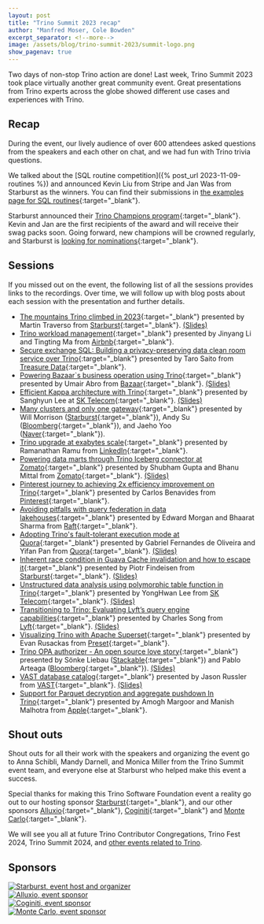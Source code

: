 ```yaml
---
layout: post
title: "Trino Summit 2023 recap"
author: "Manfred Moser, Cole Bowden"
excerpt_separator: <!--more-->
image: /assets/blog/trino-summit-2023/summit-logo.png
show_pagenav: true
---
```


Two days of non-stop Trino action are done! Last week, Trino Summit 2023
took place virtually another great community event. Great presentations from Trino
experts across the globe showed different use cases and experiences with Trino.

<!--more-->

## Recap

During the event, our lively audience of over 600 attendees asked questions from
the speakers and each other on chat, and we had fun with Trino trivia questions.

We talked about the [SQL routine competition]({% post_url 2023-11-09-routines
%}) and announced Kevin Liu from Stripe and Jan Was from Starburst as the
winners. You can find their submissions in [the examples page for SQL
routines]({{site.url}}/docs/current/routines/examples.html){:target="_blank"}.

Starburst announced their [Trino Champions
program](https://www.starburst.io/community/trino-champions/){:target="_blank"}.
Kevin and Jan are the first recipients of the award and will receive their swag
packs soon. Going forward, new champions will be crowned regularly, and
Starburst is [looking for
nominations](https://www.starburst.io/community/trino-champions/){:target="_blank"}.

## Sessions

If you missed out on the event, the following list of all the sessions provides
links to the recordings. Over time, we will follow up with blog posts about each
session with the presentation and further details.

* [The mountains Trino climbed in 2023](https://www.youtube.com/watch?v=pXdZqpwgdxA){:target="_blank"}
  presented by Martin Traverso from
  [Starburst](https://www.starburst.io){:target="_blank"}.
  [(Slides)]({{site.url}}/assets/blog/trino-summit-2023/mountains-trino-climbed.pdf)
* [Trino workload management](https://www.youtube.com/watch?v=qZejzyxT2fo){:target="_blank"}
  presented by Jinyang Li and Tingting Ma from
  [Airbnb](https://www.airbnb.ccom){:target="_blank"}.
* [Secure exchange SQL: Building a privacy-preserving data clean room service over Trino](https://www.youtube.com/watch?v=FaytoXxKXOQ){:target="_blank"}
  presented by Taro Saito from
  [Treasure Data](https://www.treasuredata.com/){:target="_blank"}.
* [Powering Bazaar`s business operation using Trino](https://www.youtube.com/watch?v=MYLepz-hIys){:target="_blank"}
  presented by Umair Abro from
  [Bazaar](https://www.youtube.com/watch?v=MYLepz-hIys){:target="_blank"}.
  [(Slides)]({{site.url}}/assets/blog/trino-summit-2023/powering-bazaar-business-operations.pdf)
* [Efficient Kappa architecture with Trino](https://www.youtube.com/watch?v=qUT-uaEE-Fk){:target="_blank"}
  presented by Sanghyun Lee at
  [SK Telecom](https://www.sktelecom.com){:target="_blank"}.
  [(Slides)]({{site.url}}/assets/blog/trino-summit-2023/efficient-kappa-architecture-sk-telecom.pdf)
* [Many clusters and only one gateway](https://www.youtube.com/watch?v=2qwBcKmQSn0){:target="_blank"}
  presented by Will Morrison ([Starburst](https://www.starburst.io/){:target="_blank"}),
  Andy Su ([Bloomberg](https://www.techatbloomberg.com/){:target="_blank"}), and
  Jaeho Yoo ([Naver](https://www.naver.com){:target="_blank"}).
* [Trino upgrade at exabytes scale](https://www.youtube.com/watch?v=dg16M6bFN2w){:target="_blank"}
  presented by Ramanathan Ramu from
  [LinkedIn](https://www.linkedin.com/){:target="_blank"}.
* [Powering data marts through Trino Iceberg connector at Zomato](https://www.youtube.com/watch?v=ooUGJ6BYt90){:target="_blank"}
  presented by Shubham Gupta and Bhanu Mittal from
  [Zomato](https://www.zomato.com/){:target="_blank"}.
  [(Slides)]({{site.url}}/assets/blog/trino-summit-2023/powering-data-marts-at-zomato.pdf)
* [Pinterest journey to achieving 2x efficiency improvement on Trino](https://www.youtube.com/watch?v=RC8K6pIvAtI){:target="_blank"}
  presented by Carlos Benavides from
  [Pinterest](https://www.pinterest.com/){:target="_blank"}.
* [Avoiding pitfalls with query federation in data lakehouses](https://www.youtube.com/watch?v=6KspMwCbOfI){:target="_blank"}
  presented by  Edward Morgan and
  Bhaarat Sharma from [Raft](https://teamraft.com/){:target="_blank"}.
* [Adopting Trino's fault-tolerant execution mode at Quora](https://www.youtube.com/watch?v=rmotnvBWXv4){:target="_blank"}
  presented by Gabriel Fernandes de Oliveira and Yifan Pan from
  [Quora](https://www.quora.com/){:target="_blank"}.
  [(Slides)]({{site.url}}/assets/blog/trino-summit-2023/fte-mode-at-quora.pdf)
* [Inherent race condition in Guava Cache invalidation and how to escape it](https://www.youtube.com/watch?v=fYCoI8kkdRQ){:target="_blank"}
  presented by Piotr Findeisen from
  [Starburst](https://www.starburst.io/){:target="_blank"}.
  [(Slides)]({{site.url}}/assets/blog/trino-summit-2023/inherent-race-in-cache-invalidation.pdf)
* [Unstructured data analysis using polymorphic table function in Trino](https://www.youtube.com/watch?v=LynEiteEtPk){:target="_blank"}
  presented by YongHwan Lee from
  [SK Telecom](https://www.sktelecom.com){:target="_blank"}.
  [(Slides)]({{site.url}}/assets/blog/trino-summit-2023/polymorphic-table-function-sk-telecom.pdf)
* [Transitioning to Trino: Evaluating Lyft’s query engine capabilities](https://www.youtube.com/watch?v=_wocf0NK6Kc){:target="_blank"}
  presented by Charles Song from
  [Lyft](https://www.lyft.com/){:target="_blank"}.
  [(Slides)]({{site.url}}/assets/blog/trino-summit-2023/transition-to-trino-at-lyft.pdf)
* [Visualizing Trino with Apache Superset](https://www.youtube.com/watch?v=idk0GMxs8vE){:target="_blank"}
  presented by Evan Rusackas from
  [Preset](https://preset.io/){:target="_blank"}.
* [Trino OPA authorizer - An open source love story](https://www.youtube.com/watch?v=fbqqapQbAv0){:target="_blank"}
  presented by Sönke Liebau ([Stackable](https://stackable.tech/){:target="_blank"})
  and Pablo Arteaga ([Bloomberg](https://www.techatbloomberg.com/){:target="_blank"}).
  [(Slides)]({{site.url}}/assets/blog/trino-summit-2023/opa-trino.pdf)
* [VAST database catalog](https://www.youtube.com/watch?v=RutbCY8i22Q){:target="_blank"}
  presented by Jason Russler from
  [VAST](https://vastdata.com/){:target="_blank"}.
  [(Slides)]({{site.url}}/assets/blog/trino-summit-2023/vast-connector.pdf)
* [Support for Parquet decryption and aggregate pushdown In Trino](https://www.youtube.com/watch?v=ZJExdGeC4eA){:target="_blank"}
  presented by Amogh Margoor and Manish Malhotra from
  [Apple](https://www.apple.com/){:target="_blank"}.

## Shout outs

Shout outs for all their work with the speakers and organizing the event go to
Anna Schibli, Mandy Darnell, and Monica Miller from the Trino Summit event team,
and everyone else at Starburst who helped make this event a success.

Special thanks for making this Trino Software Foundation event a reality go out
to our hosting sponsor [Starburst](https://starburst.io){:target="_blank"}, and
our other sponsors [Alluxio](https://www.alluxio.io/){:target="_blank"},
[Coginiti](https://www.coginiti.co){:target="_blank"} and [Monte
Carlo](https://www.montecarlodata.com/){:target="_blank"}.

We will see you all at future Trino Contributor Congregations, Trino Fest 2024,
Trino Summit 2024, and [other events related to Trino]({{site.url}}/community.html#events).

## Sponsors

<div class="container">
  <div class="row">
    <div class="col-sm">
      <a href="https://www.starburst.io/" target="_blank">
        <img src="{{site.url}}/assets/images/logos/starburst.png" title="Starburst, event host and organizer">
      </a>
    </div>
  </div>
  <div class="row">
    <div class="col-sm">
      <a href="https://www.alluxio.io/" target="_blank">
        <img src="{{site.url}}/assets/images/logos/alluxio-small.png" title="Alluxio, event sponsor">
      </a>
    </div>
    <div class="col-sm">
      <a href="https://www.coginiti.co" target="_blank">
        <img src="{{site.url}}/assets/images/logos/coginiti-small.png" title="Coginiti, event sponsor">
      </a>
    </div>
    <div class="col-sm">
      <a href="https://www.montecarlodata.com/" target="_blank">
        <img src="{{site.url}}/assets/images/logos/monte-carlo-small.png" title="Monte Carlo, event sponsor">
      </a>
    </div>
  </div>
</div>

